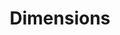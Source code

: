 ---
layout: default
bigquery: https://console.cloud.google.com/bigquery?p=covid-19-dimensions-ai&page=table&d=data&t=publications
contributors: Digital Science, https://www.digital-science.com/
cost: Free for personal, non-commercial use.
description: Dimensions contains more than 100 million publications, ranging from
  articles published in scholarly journals, books and book chapters, to preprints
  and conference proceedings. All publications are contextualized with linked data
  sets, funding, publications, patents, clinical trials, and policy documents. You
  can also view associated categories, funders, institutions, and researcher profiles.
documentation: https://docs.dimensions.ai/bigquery/index.html
last_edit: 04/08/2022, 08:59:46
location: https://www.dimensions.ai/products/free/
maintained_by: Digital Science, https://www.digital-science.com/
schema_fields:
- funding_amount
- created_date
- associated_publication_arxiv_id
- citations_count
- filing_status
- supporting_grant_ids
- associated_publication_pmid
- category_sdg
- assignee_countries
- gender
- doi
- acronym
- funding_usd
- family_members_ids
- date
- mesh_headings
- id
- funder_orgs
- category_icrp_ct
- acknowledgements
- date_online
- journal_lists
- research_org_countries
- proceedings_title
- repository_id
- funder_org_countries
- reference_ids
- type
- research_org_state_codes
- start_date
- publication_date
- current_assignee_orgs
- subtitles
- funding_jpy
- priority_date
- publication_year
- expiration_date
- established
- grant_number
- conditions
- date_inserted
- filing_year
- title
- open_access_categories
- category_hrcs_hc
- original_title
- funder_countries
- end_date
- original_abstract
- acronyms
- family_count
- funding_details
- foa_number
- research_org_city_names
- funding_currency
- category_bra
- resulting_publication_ids
- organisation_details
- funding_cny
- concepts
- resulting_publication_doi
- authors
- funding_nzd
- source_id
- categories
- address
- funding_eur
- linkout
- granted_date
- researcher_ids
- start_year
- email_address
- brief_title
- year
- associated_publication_id
- pmcid
- journal
- book_title
- external_ids
- current_assignee_countries
- book_series_title
- funder_org
- date_imported_gbq
- ipcr
- pages
- investigators
- category_hra
- jurisdiction
- original_assignee_countries
- funding_cad
- isbn
- mesh_terms
- arxiv_id
- end_year
- interventions
- issue
- abstract
- cited_by_ids
- family_id
- altmetrics
- research_orgs
- language
- embargo_date
- kind
- repository_name
- funder_org_acronyms
- granted_year
- relationships
- publication_ids
- original_assignee
- status
- conference
- labels
- original_assignee_orgs
- cpc
- volume
- citation_string
- phase
- wikipedia_url
- license
- legal_status
- category_hrcs_rac
- citations
- repository_url
- current_assignee
- patent_ids
- research_org_country_names
- date_modified
- assignee_orgs
- registry
- category_icrp_cso
- funding_chf
- active_years
- clinical_trial_ids
- editors
- description
- funder_org_state_codes
- name
- research_org_cities
- filing_date
- date_normal
- application_number
- expiration_year
- open_access_categories_v2
- funder_org_cities
- pmid
- eisbn
- associated_grant_ids
- category_for
- category_rcdc
- types
- metrics
- publisher
- inventor_names
- associated_publication_doi
- date_print
- parent_id
- legal_events
- links
- category_uoa
- research_org_state_names
- funding_aud
- funding_gbp
- aliases
- priority_year
shortname: dimensions
tags:
- scholarly literature
- patents
- funding
- clinical trials
- academic profiles
terms_of_use: 'Use of both the Dimensions COVID-19 dataset and full Dimensions dataset
  are subject to the Dimensions Terms of use: https://www.dimensions.ai/policies-terms-legal '
title: Dimensions
uuid: dcff88bd-fe6b-4fdb-8159-809bf9d7bc1c
---